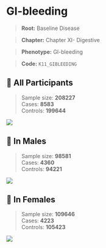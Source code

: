 # GI-bleeding

> **Root:** Baseline Disease  

> **Chapter:** Chapter XI- Digestive  

> **Phenotype:** GI-bleeding  

> **Code:** `K11_GIBLEEDING`

## 🧪 All Participants  
> Sample size: **208227**  
> Cases: **8583**  
> Controls: **199644**
<img src="/Disease/Figures/ALL/Incidence/K11_GIBLEEDING.png"/>
<CsvTable src="/Disease_Data/ALL/Incidence/COX_K11_GIBLEEDING.csv" label="🔍 View full results" />

## 👨 In Males  
> Sample size: **98581**  
> Cases: **4360**  
> Controls: **94221**
<img src="/Disease/Figures/Male/Incidence/K11_GIBLEEDING.png"/>
<CsvTable src="/Disease_Data/Male/Incidence/COX_K11_GIBLEEDING.csv" label="🔍 View full results" />

## 👩 In Females  
> Sample size: **109646**  
> Cases: **4223**  
> Controls: **105423**
<img src="/Disease/Figures/Female/Incidence/K11_GIBLEEDING.png"/>
<CsvTable src="/Disease_Data/Female/Incidence/COX_K11_GIBLEEDING.csv" label="🔍 View full results" />
